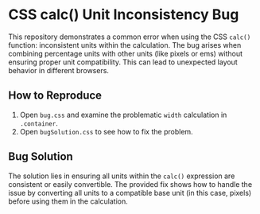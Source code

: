 # CSS calc() Unit Inconsistency Bug

This repository demonstrates a common error when using the CSS `calc()` function: inconsistent units within the calculation.  The bug arises when combining percentage units with other units (like pixels or ems) without ensuring proper unit compatibility. This can lead to unexpected layout behavior in different browsers.

## How to Reproduce

1.  Open `bug.css` and examine the problematic `width` calculation in `.container`.
2.  Open `bugSolution.css` to see how to fix the problem.

## Bug Solution

The solution lies in ensuring all units within the `calc()` expression are consistent or easily convertible. The provided fix shows how to handle the issue by converting all units to a compatible base unit (in this case, pixels) before using them in the calculation. 